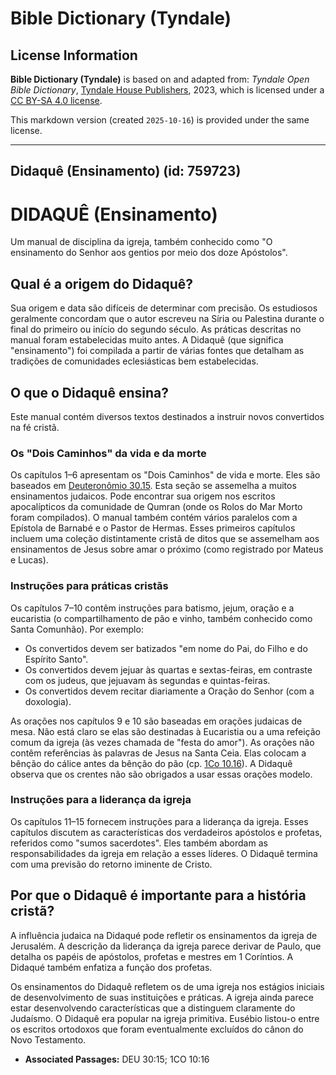 # Bible Dictionary (Tyndale)

## License Information

**Bible Dictionary (Tyndale)** is based on and adapted from: _Tyndale Open Bible Dictionary_, [Tyndale House Publishers](https://tyndaleopenresources.com/), 2023, which is licensed under a [CC BY-SA 4.0 license](https://creativecommons.org/licenses/by-sa/4.0/legalcode.en).

This markdown version (created `2025-10-16`) is provided under the same license.



--------------------------------

## Didaquê (Ensinamento) (id: 759723)

DIDAQUÊ (Ensinamento)
=====================

Um manual de disciplina da igreja, também conhecido como "O ensinamento do Senhor aos gentios por meio dos doze Apóstolos".

Qual é a origem do Didaquê?
---------------------------

Sua origem e data são difíceis de determinar com precisão. Os estudiosos geralmente concordam que o autor escreveu na Síria ou Palestina durante o final do primeiro ou início do segundo século. As práticas descritas no manual foram estabelecidas muito antes. A Didaquê (que significa "ensinamento") foi compilada a partir de várias fontes que detalham as tradições de comunidades eclesiásticas bem estabelecidas.

O que o Didaquê ensina?
-----------------------

Este manual contém diversos textos destinados a instruir novos convertidos na fé cristã.

### Os "Dois Caminhos" da vida e da morte

Os capítulos 1–6 apresentam os "Dois Caminhos" de vida e morte. Eles são baseados em [Deuteronômio 30\.15](https://ref.ly/Deut30:15). Esta seção se assemelha a muitos ensinamentos judaicos. Pode encontrar sua origem nos escritos apocalípticos da comunidade de Qumran (onde os Rolos do Mar Morto foram compilados). O manual também contém vários paralelos com a Epístola de Barnabé e o Pastor de Hermas. Esses primeiros capítulos incluem uma coleção distintamente cristã de ditos que se assemelham aos ensinamentos de Jesus sobre amar o próximo (como registrado por Mateus e Lucas).

### Instruções para práticas cristãs

Os capítulos 7–10 contêm instruções para batismo, jejum, oração e a eucaristia (o compartilhamento de pão e vinho, também conhecido como Santa Comunhão). Por exemplo:

* Os convertidos devem ser batizados "em nome do Pai, do Filho e do Espírito Santo".
* Os convertidos devem jejuar às quartas e sextas\-feiras, em contraste com os judeus, que jejuavam às segundas e quintas\-feiras.
* Os convertidos devem recitar diariamente a Oração do Senhor (com a doxologia).

As orações nos capítulos 9 e 10 são baseadas em orações judaicas de mesa. Não está claro se elas são destinadas à Eucaristia ou a uma refeição comum da igreja (às vezes chamada de "festa do amor"). As orações não contêm referências às palavras de Jesus na Santa Ceia. Elas colocam a bênção do cálice antes da bênção do pão (cp. [1Co 10\.16](https://ref.ly/1Cor10:16)). A Didaquê observa que os crentes não são obrigados a usar essas orações modelo.

### Instruções para a liderança da igreja

Os capítulos 11–15 fornecem instruções para a liderança da igreja. Esses capítulos discutem as características dos verdadeiros apóstolos e profetas, referidos como "sumos sacerdotes". Eles também abordam as responsabilidades da igreja em relação a esses líderes. O Didaquê termina com uma previsão do retorno iminente de Cristo.

Por que o Didaquê é importante para a história cristã?
------------------------------------------------------

A influência judaica na Didaqué pode refletir os ensinamentos da igreja de Jerusalém. A descrição da liderança da igreja parece derivar de Paulo, que detalha os papéis de apóstolos, profetas e mestres em 1 Coríntios. A Didaqué também enfatiza a função dos profetas.

Os ensinamentos do Didaquê refletem os de uma igreja nos estágios iniciais de desenvolvimento de suas instituições e práticas. A igreja ainda parece estar desenvolvendo características que a distinguem claramente do Judaísmo. O Didaquê era popular na igreja primitiva. Eusébio listou\-o entre os escritos ortodoxos que foram eventualmente excluídos do cânon do Novo Testamento.

* **Associated Passages:** DEU 30:15; 1CO 10:16

